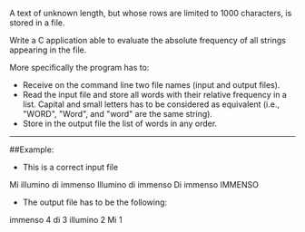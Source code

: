 A text of unknown length, but whose rows are limited to 1000 characters, is
stored in a file.

Write a C application able to evaluate the absolute frequency of all
strings appearing in the file.

More specifically the program has to:
* Receive on the command line two file names (input and output files).
* Read the input file and store all words with their relative
  frequency in a list.
  Capital and small letters has to be considered as equivalent
  (i.e., "WORD", "Word", and "word" are the same string).
* Store in the output file the list of words in any order.

------------------------------------------------------------
##Example:

- This is a correct input file

Mi illumino di immenso
Illumino di immenso
Di immenso
IMMENSO

- The output file has to be the following:

immenso 4
di 3
illumino 2
Mi 1
